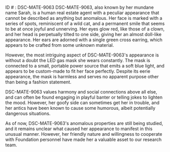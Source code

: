 ID # : DSC-MATE-9063
DSC-MATE-9063, also known by her mundane name Sarah, is a human real estate agent with a peculiar appearance that cannot be described as anything but anomalous. Her face is marked with a series of spots, reminiscent of a wild cat, and a permanent smile that seems to be at once joyful and unnerving. Her eyes glow red, like those of a clown, and her head is perpetually tilted to one side, giving her an almost doll-like appearance. Her ears are adorned with a single green cross earring, which appears to be crafted from some unknown material.

However, the most intriguing aspect of DSC-MATE-9063's appearance is without a doubt the LED gas mask she wears constantly. The mask is connected to a small, portable power source that emits a soft blue light, and appears to be custom-made to fit her face perfectly. Despite its eerie appearance, the mask is harmless and serves no apparent purpose other than being a fashion statement.

DSC-MATE-9063 values harmony and social connections above all else, and can often be found engaging in playful banter or telling jokes to lighten the mood. However, her goofy side can sometimes get her in trouble, and her antics have been known to cause some humorous, albeit potentially dangerous situations.

As of now, DSC-MATE-9063's anomalous properties are still being studied, and it remains unclear what caused her appearance to manifest in this unusual manner. However, her friendly nature and willingness to cooperate with Foundation personnel have made her a valuable asset to our research team.